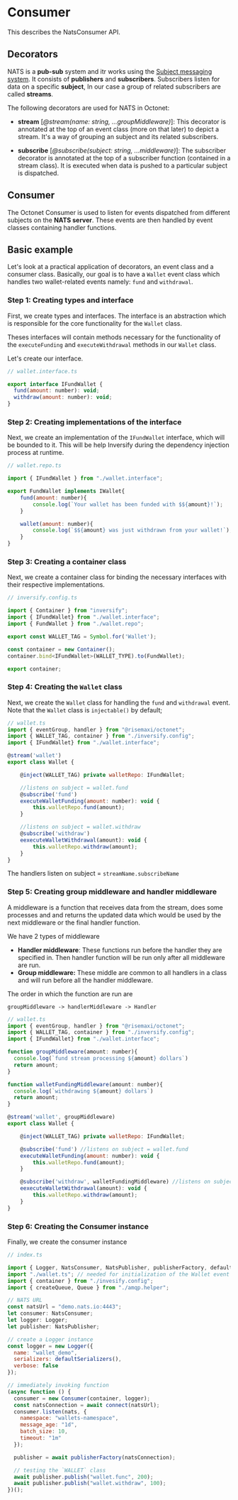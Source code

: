 # Consumer

This describes the NatsConsumer API.

## Decorators

NATS is a **pub-sub** system and itr works using the [Subject messaging system](https://docs.nats.io/nats-concepts/subjects). It consists of **publishers** and **subscribers**. Subscribers listen for data on a specific **subject**, In our case a group of related subscribers are called **streams**.

The following decorators are used for NATS in Octonet:

- **stream** [*@stream(name: string, ...groupMiddleware)*]: This decorator is annotated at the top of an event class (more on that later) to depict a stream. It's a way of grouping an subject and its related subscribers.

- **subscribe** [_@subscribe(subject: string, ...middleware)_]: The subscriber decorator is annotated at the top of a subscriber function (contained in a stream class). It is executed when data is pushed to a particular subject is dispatched.

## Consumer

The Octonet Consumer is used to listen for events dispatched from different subjects on the **NATS server**. These events are then handled by event classes containing handler functions.

## Basic example

Let's look at a practical application of decorators, an event class and a consumer class. Basically, our goal is to have a `Wallet` event class which handles two wallet-related events namely: `fund` and `withdrawal`.

### Step 1: Creating types and interface

First, we create types and interfaces. The interface is an abstraction which is responsible for the core functionality for the `Wallet` class.

Theses interfaces will contain methods necessary for the functionality of the `executeFunding` and `executeWithdrawal` methods in our `Wallet` class.

Let's create our interface.

```js
// wallet.interface.ts

export interface IFundWallet {
  fund(amount: number): void;
  withdraw(amount: number): void;
}
```

### Step 2: Creating implementations of the interface

Next, we create an implementation of the `IFundWallet` interface, which will be bounded to it. This will be help Inversify during the dependency injection process at runtime.

```js
// wallet.repo.ts

import { IFundWallet } from "./wallet.interface";

export FundWallet implements IWallet{
    fund(amount: number){
        console.log(`Your wallet has been funded with $${amount}!`);
    }

    wallet(amount: number){
        console.log(`$${amount} was just withdrawn from your wallet!`);
    }
}
```

### Step 3: Creating a container class

Next, we create a container class for binding the necessary interfaces with their respective implementations.

```js
// inversify.config.ts

import { Container } from "inversify";
import { IFundWallet} from "./wallet.interface";
import { FundWallet } from "./wallet.repo";

export const WALLET_TAG = Symbol.for('Wallet');

const container = new Container();
container.bind<IFundWallet>(WALLET_TYPE).to(FundWallet);

export container;
```

### Step 4: Creating the `Wallet` class

Next, we create the `Wallet` class for handling the `fund` and `withdrawal` event. Note that the `Wallet` class is `injectable()` by default;

```js
// wallet.ts
import { eventGroup, handler } from "@risemaxi/octonet";
import { WALLET_TAG, container } from "./inversify.config";
import { IFundWallet} from "./wallet.interface";

@stream('wallet')
export class Wallet {

    @inject(WALLET_TAG) private walletRepo: IFundWallet;

    //listens on subject = wallet.fund
    @subscribe('fund')
    executeWalletFunding(amount: number): void {
        this.walletRepo.fund(amount);
    }

    //listens on subject = wallet.withdraw
    @subscribe('withdraw')
    eexecuteWalletWithdrawal(amount): void {
        this.walletRepo.withdraw(amount);
    }
}
```

The handlers listen on subject = `streamName.subscribeName`

### Step 5: Creating group middleware and handler middleware

A middleware is a function that receives data from the stream, does some processes and and returns the updated data which would be used by the next middleware or the final handler function.

We have 2 types of middleware

- **Handler middleware**: These functions run before the handler they are specified in. Then handler function will be run only after all middleware are run.
- **Group middleware:** These middle are common to all handlers in a class and will run before all the handler middleware.

The order in which the function are run are

```
groupMiddleware -> handlerMiddleware -> Handler
```

```js
// wallet.ts
import { eventGroup, handler } from "@risemaxi/octonet";
import { WALLET_TAG, container } from "./inversify.config";
import { IFundWallet} from "./wallet.interface";

function groupMiddleware(amount: number){
  console.log(`fund stream processing ${amount} dollars`)
  return amount;
}

function walletFundingMiddleware(amount: number){
  console.log(`withdrawing ${amount} dollars`)
  return amount;
}

@stream('wallet', groupMiddleware)
export class Wallet {

    @inject(WALLET_TAG) private walletRepo: IFundWallet;

    @subscribe('fund') //listens on subject = wallet.fund
    executeWalletFunding(amount: number): void {
        this.walletRepo.fund(amount);
    }

    @subscribe('withdraw', walletFundingMiddleware) //listens on subject = wallet.withdraw
    eexecuteWalletWithdrawal(amount): void {
        this.walletRepo.withdraw(amount);
    }
}
```

### Step 6: Creating the Consumer instance

Finally, we create the consumer instance

```js
// index.ts

import { Logger, NatsConsumer, NatsPublisher, publisherFactory, defaultSerializers } from "@risemaxi/octonet";
import "./wallet.ts"; // needed for initialization of the Wallet event class
import { container } from "./invesify.config";
import { createQueue, Queue } from "./amqp.helper";

// NATS URL
const natsUrl = "demo.nats.io:4443";
let consumer: NatsConsumer;
let logger: Logger;
let publisher: NatsPublisher;

// create a Logger instance
const logger = new Logger({
  name: "wallet_demo",
  serializers: defaultSerializers(),
  verbose: false
});

// immediately invoking function
(async function () {
  consumer = new Consumer(container, logger);
  const natsConnection = await connect(natsUrl);
  consumer.listen(nats, {
    namespace: "wallets-namespace",
    message_age: "1d",
    batch_size: 10,
    timeout: "1m"
  });

  publisher = await publisherFactory(natsConnection);

  // testing the `WALLET` class
  await publisher.publish("wallet.func", 200);
  await publisher.publish("wallet.withdraw", 100);
})();
```
